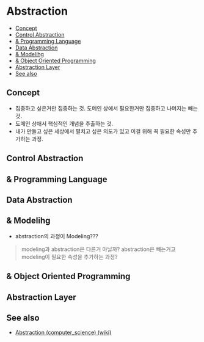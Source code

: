 # Abstraction

- [Concept](#concept)
- [Control Abstraction](#control-abstraction)
- [& Programming Language](#-programming-language)
- [Data Abstraction](#data-abstraction)
- [& Modelihg](#-modelihg)
- [& Object Oriented Programming](#-object-oriented-programming)
- [Abstraction Layer](#abstraction-layer)
- [See also](#see-also)

## Concept

- 집중하고 싶은거만 집중하는 것. 도메인 상에서 필요한거만 집중하고 나머지는 빼는 것.
- 도메인 상애서 핵심적인 개념을 추출하는 것.
- 내가 만들고 싶은 세상에서 펼치고 싶은 의도가 있고 이걸 위해 꼭 필요한 속성만 추가하는 과정.

## Control Abstraction

## & Programming Language

## Data Abstraction

## & Modelihg

- abstraction의 과정이 Modeling??? 

> modeling과 abstraction은 다른거 아닐까? abstraction은 빼는거고 modeling이 필요한 속성을 추가하는 과정?

## & Object Oriented Programming

## Abstraction Layer

## See also

- [Abstraction (computer_science) (wiki)](https://en.wikipedia.org/wiki/Abstraction_(computer_science))